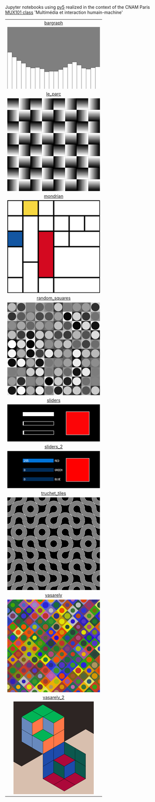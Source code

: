 Jupyter notebooks using [py5](https://py5coding.org/) realized in the context of the CNAM Paris [MUX101 class](https://formation.cnam.fr/rechercher-par-discipline/multimedia-et-interaction-humain-machine-1085793.kjsp) 'Multimédia et interaction humain-machine'

|   |
|:---:|
|[bargraph](bargraph.ipynb)|
|![bargraph_0001_small.png](bargraph_0001_small.png)|
|[le_parc](le_parc.ipynb)|
|![le_parc_0001_small.png](le_parc_0001_small.png)|
|[mondrian](mondrian.ipynb)|
|![mondrian_0001_small.png](mondrian_0001_small.png)|
|[random_squares](random_squares.ipynb)|
|![random_squares_0001_small.png](random_squares_0001_small.png)|
|[sliders](sliders.ipynb)|
|![sliders_0001_small.png](sliders_0001_small.png)|
|[sliders_2](sliders_2.ipynb)|
|![sliders_2_0001_small.png](sliders_2_0001_small.png)|
|[truchet_tiles](truchet_tiles.ipynb)|
|![truchet_tiles_0001_small.png](truchet_tiles_0001_small.png)|
|[vasarely](vasarely.ipynb)|
|![vasarely_0001_small.png](vasarely_0001_small.png)|
|[vasarely_2](vasarely_2.ipynb)|
|![vasarely_2_0001_small.png](vasarely_2_0001_small.png)|
